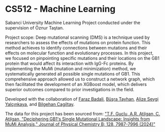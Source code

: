 # CS512 - Machine Learning

Sabanci University Machine Learning Project conducted under the supervision of Öznur Taştan.

Project scope: Deep mutational scanning (DMS) is a technique used by researchers to assess the effects of
mutations on protein function. This method achieves to identify connections between mutations and
their effects on molecular function and evolutionary processes. In this project, we focused on
pinpointing specific mutations and their locations on the GB1 protein that would affect its
interaction with IgG-Fc proteins. By implementing the MuMi (mutation and minimization) method,
we systematically generated all possible single mutations of GB1. This comprehensive approach
allowed us to construct a network graph, which then facilitated the development of an XGBoost
model, which delivers superior outcomes compared to prior investigations in the field.

 Developed with the collaboration of [Faraz Badali](https://github.com/return0ftheFaraz), [Büşra Tayhan](https://github.com/btayhan), [Alize Sevgi Yalçınkaya](https://github.com/alizesevgi), and [Bilgehan Cagiltay](https://github.com/DivinorWieldor).

The data for this project has been sourced from: ["T.F. Guclu, A.R. Atilgan, C. Atilgan, "Deciphering GB1's Single Mutational Landscape: Insights from MuMi Analysis," Journal of Physical Chemistry B; 128, 7987-7996 (2024)"](https://pubs.acs.org/doi/10.1021/acs.jpcb.4c04916)
